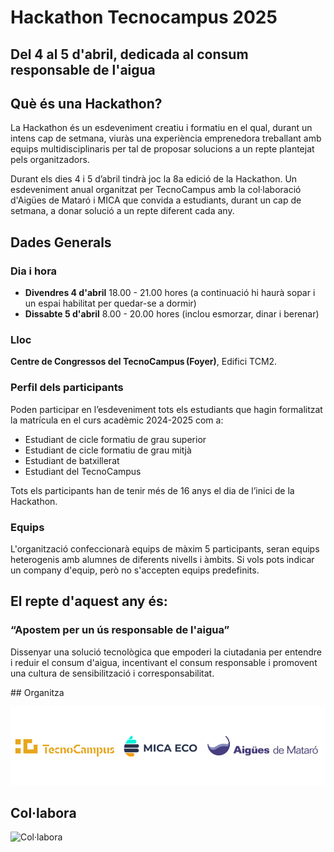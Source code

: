 # Hackathon Tecnocampus 2025
## Del 4 al 5 d'abril, dedicada al consum responsable de l'aigua

## Què és una Hackathon?
La Hackathon és un esdeveniment creatiu i formatiu en el qual, durant un intens cap de setmana, viuràs una experiència emprenedora treballant amb equips multidisciplinaris per tal de proposar solucions a un repte plantejat pels organitzadors.

Durant els dies 4 i 5 d’abril tindrà joc la 8a edició de la Hackathon. Un esdeveniment anual organitzat per TecnoCampus amb la col·laboració d'Aigües de Mataró i MICA que convida a estudiants, durant un cap de setmana, a donar solució a un repte diferent cada any.

## Dades Generals
### Dia i hora
* **Divendres 4 d'abril** 18.00 - 21.00 hores (a continuació hi haurà sopar i un espai habilitat per quedar-se a dormir)
* **Dissabte 5 d'abril** 8.00 - 20.00 hores (inclou esmorzar, dinar i berenar)

### Lloc
**Centre de Congressos del TecnoCampus (Foyer)**, Edifici TCM2.

### Perfil dels participants

Poden participar en l’esdeveniment tots els estudiants que hagin formalitzat la matrícula en el curs acadèmic 2024-2025 com a:
* Estudiant de cicle formatiu de grau superior  
* Estudiant de cicle formatiu de grau mitjà  
* Estudiant de batxillerat 
* Estudiant del TecnoCampus 

Tots els participants han de tenir més de 16 anys el dia de l’inici de la Hackathon.
 
### Equips

L'organització confeccionarà equips de màxim 5 participants, seran equips heterogenis amb alumnes de diferents nivells i àmbits. Si vols pots indicar un company d'equip, però no s'accepten equips predefinits.

## El repte d'aquest any és:
 
### “Apostem per un ús responsable de l'aigua”
 
Dissenyar una solució tecnològica que empoderi la ciutadania per entendre i reduir el consum d'aigua, incentivant el consum responsable i promovent una cultura de sensibilització i corresponsabilitat.

## Organitza

![Organitzadors](https://github.com/Hackathon-Tecnocampus-2025/.github/blob/main/profile/img/logos.png)

## Col·labora
![Col·labora](/img/https://github.com/Hackathon-Tecnocampus-2025/.github/blob/main/profile/img/ajuntament.png)
